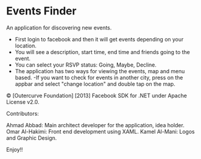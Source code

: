 Events Finder
===========

An application for discovering new events. 

- First login to facebook and then it will get events depending on your location.
- You will see a description, start time, end time and friends going to the event. 
- You can select your RSVP status: Going, Maybe, Decline. 
- The application has two ways for viewing the events, map and menu based. 
-If you want to check for events in another city, press on the appbar and select "change location" and 
double tap on the map.


© [Outercurve Foundation] [2013] Facebook SDK for .NET under Apache License v2.0.

Contributors: 

Ahmad Abbad: Main architect developer for the application, idea holder. 
Omar Al-Hakimi: Front end development using XAML. 
Kamel Al-Mani: Logos and Graphic Design. 

Enjoy!!
